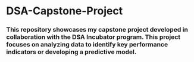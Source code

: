 # DSA-Capstone-Project
### This repository showcases my capstone project developed in collaboration with the DSA Incubator program. This project focuses on analyzing data to identify key performance indicators or developing a predictive model.
